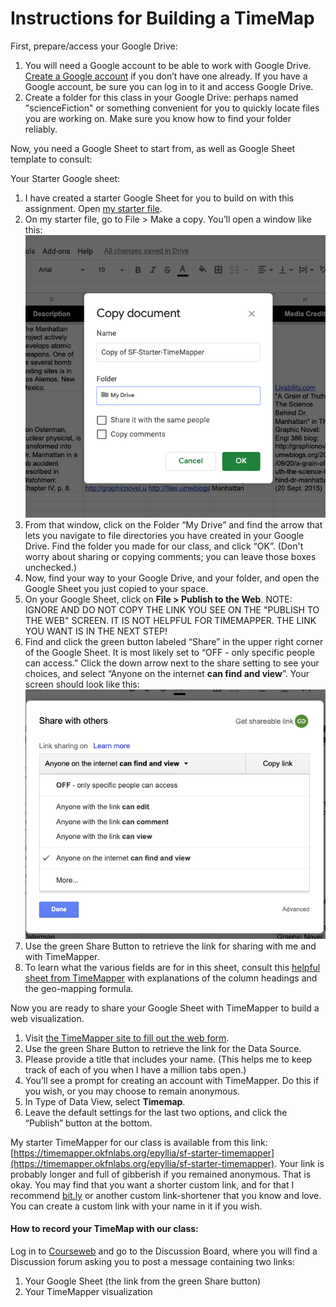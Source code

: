 # Instructions for Building a TimeMap 

First, prepare/access your Google Drive: 

1. You will need a Google account to be able to work with Google Drive. [Create a Google account](https://edu.gcfglobal.org/en/googledriveanddocs/getting-started-with-google-drive/print/) if you don’t have one already. If you have a Google account, be sure you can log in to it and access Google Drive. 
1. Create a folder for this class in your Google Drive: perhaps named "scienceFiction" or something convenient for you to quickly locate files you are working on. Make sure you know how to find your folder reliably. 

Now, you need a Google Sheet to start from, as well as Google Sheet template to consult:

Your Starter Google sheet:
1. I have created a starter Google Sheet for you to build on with this assignment. Open [my starter file](https://docs.google.com/spreadsheets/d/13sd-r8gozS6gdgO_e2ryyZrXAZ82437UTFEMcRe5594/edit?usp=sharing).
1. On my starter file, go to File > Make a copy. You’ll open a window like this: 
![copy-google-sheet-to-your-drive](googleSheetMakeCopy.png)
1. From that window, click on the Folder “My Drive” and find the arrow that lets you navigate to file directories you have created in your Google Drive. Find the folder you made for our class, and click “OK”. (Don't worry about sharing or copying comments; you can leave those boxes unchecked.)
1. Now, find your way to your Google Drive, and your folder, and open the Google Sheet you just copied to your space.
1. On your Google Sheet, click on **File > Publish to the Web**. NOTE: IGNORE AND DO NOT COPY THE LINK YOU SEE ON THE "PUBLISH TO THE WEB" SCREEN. IT IS NOT HELPFUL FOR TIMEMAPPER. THE LINK YOU WANT IS IN THE NEXT STEP!
1. Find and click the green button labeled “Share” in the upper right corner of the Google Sheet. It is most likely set to “OFF - only specific people can access.” Click the down arrow next to the share setting to see your choices, and select “Anyone on the internet **can find and view**”. Your screen should look like this: 
![share-setting](googleSheetShare.png)
1. Use the green Share Button to retrieve the link for sharing with me and with TimeMapper.
1. To learn what the various fields are for in this sheet, consult this [helpful sheet from TimeMapper](https://docs.google.com/spreadsheets/d/1LlYBnfhvD3ZUXMGZ8e52UwYp-xn_NeWmaGBx7VBz5V8/edit?usp=sharing) with explanations of the column headings and the geo-mapping formula.

Now you are ready to share your Google Sheet with TimeMapper to build a web visualization. 
1. Visit [the TimeMapper site to fill out the web form](http://timemapper.okfnlabs.org/create). 
1. Use the green Share Button to retrieve the link for the Data Source. 
1. Please provide a title that includes your name. (This helps me to keep track of each of you when I have a million tabs open.)
1. You’ll see a prompt for creating an account with TimeMapper. Do this if you wish, or you may choose to remain anonymous. 
1. In Type of Data View, select **Timemap**.
1. Leave the default settings for the last two options, and click the “Publish” button at the bottom. 

My starter TimeMapper for our class is available from this link: [https://timemapper.okfnlabs.org/epyllia/sf-starter-timemapper](https://timemapper.okfnlabs.org/epyllia/sf-starter-timemapper).
Your link is probably longer and full of gibberish if you remained anonymous. That is okay. You may find that you want a shorter custom link, and for that I recommend [bit.ly](https://bit.ly) or another custom link-shortener that you know and love. You can create a custom link with your name in it if you wish. 

#### How to record your TimeMap with our class:
Log in to [Courseweb](https://courseweb.pitt.edu) and go to the Discussion Board, where you will find a Discussion forum asking you to post a message containing two links:
1. Your Google Sheet (the link from the green Share button)
1. Your TimeMapper visualization


